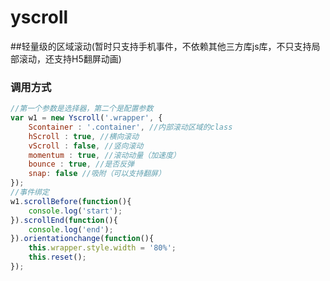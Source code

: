 yscroll
=======

##轻量级的区域滚动(暂时只支持手机事件，不依赖其他三方库js库，不只支持局部滚动，还支持H5翻屏动画)


### 调用方式
``` javascript
//第一个参数是选择器，第二个是配置参数
var w1 = new Yscroll('.wrapper', {
	Scontainer : '.container', //内部滚动区域的class
	hScroll : true, //横向滚动
	vScroll : false, //竖向滚动
	momentum : true, //滚动动量（加速度）
	bounce : true, //是否反弹
	snap: false //吸附（可以支持翻屏）
});
//事件绑定
w1.scrollBefore(function(){
	console.log('start'); 
}).scrollEnd(function(){
	console.log('end');
}).orientationchange(function(){
	this.wrapper.style.width = '80%';
	this.reset();
});
```



